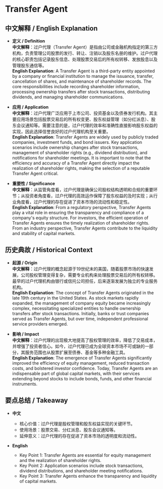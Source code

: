 # Transfer Agent

## 中文解释 / English Explanation

* **定义 / Definition**  
  **中文解释**：过户代理（Transfer Agent）是指由公司或金融机构指定的第三方机构，负责管理公司股票的发行、转让、注销以及股东名册的维护。过户代理的核心职责包括记录股东信息、处理股票交易后的所有权转移、发放股息以及管理股东通信等。  
  **English Explanation**: A Transfer Agent is a third-party entity appointed by a company or financial institution to manage the issuance, transfer, cancellation of shares, and maintenance of shareholder records. The core responsibilities include recording shareholder information, processing ownership transfers after stock transactions, distributing dividends, and managing shareholder communications.

* **应用 / Application**  
  **中文解释**：过户代理广泛应用于上市公司、投资基金以及债券发行机构。其主要应用场景包括股票交易后的所有权变更、股东权益管理（如分红派息）、股东会议通知等。需要注意的是，过户代理的效率和准确性直接影响股东权益的实现，因此选择信誉良好的过户代理机构至关重要。  
  **English Explanation**: Transfer Agents are widely used by publicly traded companies, investment funds, and bond issuers. Key application scenarios include ownership changes after stock transactions, management of shareholder rights (e.g., dividend distribution), and notifications for shareholder meetings. It is important to note that the efficiency and accuracy of a Transfer Agent directly impact the realization of shareholder rights, making the selection of a reputable Transfer Agent critical.

* **重要性 / Significance**  
  **中文解释**：从监管角度看，过户代理是确保公司股权结构透明和合规的重要环节；从投资者角度看，过户代理的高效运作保障了股东权益的及时实现；从行业角度看，过户代理的存在促进了资本市场的流动性和稳定性。  
  **English Explanation**: From a regulatory perspective, Transfer Agents play a vital role in ensuring the transparency and compliance of a company's equity structure. For investors, the efficient operation of Transfer Agents ensures the timely realization of shareholder rights. From an industry perspective, Transfer Agents contribute to the liquidity and stability of capital markets.

## 历史典故 / Historical Context

* **起源 / Origin**  
  **中文解释**：过户代理的概念起源于19世纪末的美国，随着股票市场的快速发展，公司股权管理变得复杂，需要专业机构来处理股票交易后的所有权转移。最早的过户代理机构由银行或信托公司担任，后来逐渐发展为独立的专业服务机构。  
  **English Explanation**: The concept of Transfer Agents originated in the late 19th century in the United States. As stock markets rapidly expanded, the management of company equity became increasingly complex, necessitating specialized entities to handle ownership transfers after stock transactions. Initially, banks or trust companies served as Transfer Agents, but over time, independent professional service providers emerged.

* **影响 / Impact**  
  **中文解释**：过户代理的出现极大地提高了股权管理的效率，降低了交易成本，并增强了投资者信心。如今，过户代理已成为全球资本市场不可或缺的一部分，其服务范围也从股票扩展至债券、基金等多种金融工具。  
  **English Explanation**: The emergence of Transfer Agents significantly improved the efficiency of equity management, reduced transaction costs, and bolstered investor confidence. Today, Transfer Agents are an indispensable part of global capital markets, with their services extending beyond stocks to include bonds, funds, and other financial instruments.

## 要点总结 / Takeaway

* **中文**  
  - 核心价值：过户代理是股权管理和股东权益实现的关键环节。  
  - 使用场景：股票交易、分红派息、股东会议通知等。  
  - 延伸意义：过户代理的存在促进了资本市场的透明度和流动性。  

* **English**  
  - Key Point 1: Transfer Agents are essential for equity management and the realization of shareholder rights.  
  - Key Point 2: Application scenarios include stock transactions, dividend distributions, and shareholder meeting notifications.  
  - Key Point 3: Transfer Agents enhance the transparency and liquidity of capital markets.